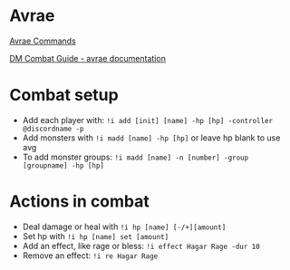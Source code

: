 # Avrae

[Avrae Commands](https://avrae.io/commands)

[DM Combat Guide - avrae documentation](https://avrae.readthedocs.io/en/latest/cheatsheets/dm_combat.html#)

# Combat setup

- Add each player with: `!i add [init] [name] -hp [hp] -controller @discordname -p`
- Add monsters with `!i madd [name] -hp [hp]` or leave hp blank to use avg
- To add monster groups: `!i madd [name] -n [number] -group [groupname] -hp [hp]`

# Actions in combat

- Deal damage or heal with `!i hp [name] [-/+][amount]`
- Set hp with `!i hp [name] set [amount]`
- Add an effect, like rage or bless: `!i effect Hagar Rage -dur 10`
- Remove an effect: `!i re Hagar Rage`
